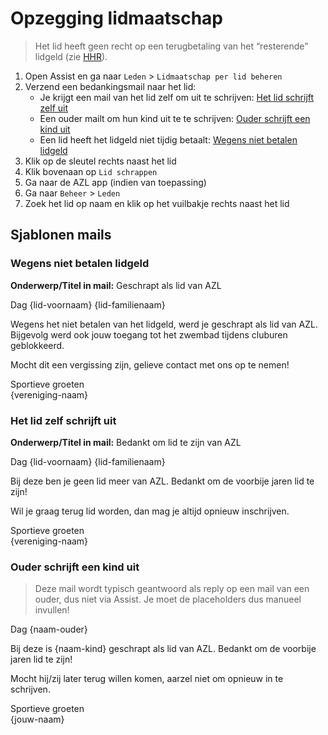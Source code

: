# Opzegging lidmaatschap

> Het lid heeft geen recht op een terugbetaling van het “resterende” lidgeld (zie [HHR](https://aquariuslebbeke.be/info/info-clubreglement/)).

1. Open Assist en ga naar `Leden` > `Lidmaatschap per lid beheren`
2. Verzend een bedankingsmail naar het lid:
    - Je krijgt een mail van het lid zelf om uit te schrijven: [Het lid schrijft zelf uit](#het-lid-zelf-schrijft-uit)
    - Een ouder mailt om hun kind uit te te schrijven: [Ouder schrijft een kind uit](#ouder-schrijft-een-kind-uit)
    - Een lid heeft het lidgeld niet tijdig betaalt: [Wegens niet betalen lidgeld](#wegens-niet-betalen-lidgeld)
3. Klik op de sleutel rechts naast het lid
4. Klik bovenaan op `Lid schrappen`
5. Ga naar de AZL app (indien van toepassing)
6. Ga naar `Beheer` > `Leden`
7. Zoek het lid op naam en klik op het vuilbakje rechts naast het lid

## Sjablonen mails

### Wegens niet betalen lidgeld

**Onderwerp/Titel in mail:** Geschrapt als lid van AZL

Dag {lid-voornaam} {lid-familienaam}

Wegens het niet betalen van het lidgeld, werd je geschrapt als lid van AZL. Bijgevolg werd ook jouw toegang tot het zwembad tijdens cluburen geblokkeerd.

Mocht dit een vergissing zijn, gelieve contact met ons op te nemen!

Sportieve groeten<br/>
{vereniging-naam}

### Het lid zelf schrijft uit

**Onderwerp/Titel in mail:** Bedankt om lid te zijn van AZL

Dag {lid-voornaam} {lid-familienaam}

Bij deze ben je geen lid meer van AZL. Bedankt om de voorbije jaren lid te zijn!

Wil je graag terug lid worden, dan mag je altijd opnieuw inschrijven.

Sportieve groeten<br/>
{vereniging-naam}

### Ouder schrijft een kind uit

> Deze mail wordt typisch geantwoord als reply op een mail van een ouder, dus niet via Assist. Je moet de placeholders dus manueel invullen!

Dag {naam-ouder}

Bij deze is {naam-kind} geschrapt als lid van AZL. Bedankt om de voorbije jaren lid te zijn!

Mocht hij/zij later terug willen komen, aarzel niet om opnieuw in te schrijven.

Sportieve groeten<br/>
{jouw-naam}
